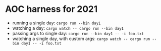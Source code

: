 # AOC harness for 2021

* running a single day: `cargo run --bin day1`
* watching a day: `cargo watch -- cargo run --bin day1`
* passing args to single day: `cargo run --bin day1 -- -i foo.txt`
* watching a single day, with custom args: `cargo watch -- cargo run --bin day1 -- -i foo.txt`
